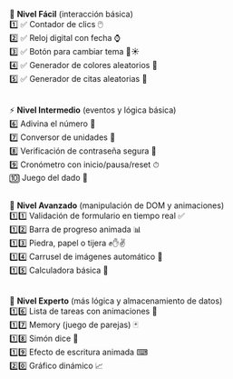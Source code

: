
🔰 <strong>Nivel Fácil</strong> (interacción básica)  
1️⃣ ✅ Contador de clics 🖱️  
2️⃣ ✅ Reloj digital con fecha ⌚  
3️⃣ ✅ Botón para cambiar tema 🌙☀️  
4️⃣ ✅ Generador de colores aleatorios 🎨  
5️⃣ ✅ Generador de citas aleatorias 📜  
<br>

  ⚡ <strong>Nivel Intermedio</strong> (eventos y lógica básica)  
  6️⃣ Adivina el número 🎯  
  7️⃣ Conversor de unidades 🔄  
  8️⃣ Verificación de contraseña segura 🔐  
  9️⃣ Cronómetro con inicio/pausa/reset ⏱  
  🔟 Juego del dado 🎲  
<br>

  🚀 <strong>Nivel Avanzado</strong> (manipulación de DOM y animaciones)  
  1️⃣1️⃣ Validación de formulario en tiempo real ✅  
  1️⃣2️⃣ Barra de progreso animada 📊  
  1️⃣3️⃣ Piedra, papel o tijera ✊✋✌  
  1️⃣4️⃣ Carrusel de imágenes automático 📸  
  1️⃣5️⃣ Calculadora básica 🧮  
<br>

  🧠 <strong>Nivel Experto</strong> (más lógica y almacenamiento de datos)  
  1️⃣6️⃣ Lista de tareas con animaciones 📝  
  1️⃣7️⃣ Memory (juego de parejas) 🃏  
  1️⃣8️⃣ Simón dice 🎵  
  1️⃣9️⃣ Efecto de escritura animada ⌨  
  2️⃣0️⃣ Gráfico dinámico 📈  
